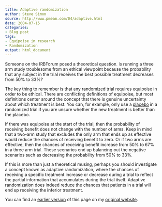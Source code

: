 ```yaml
---
title: Adaptive randomization
author: Steve Simon
source: http://www.pmean.com/04/adaptive.html
date: 2004-07-15
categories:
- Blog post
tags:
- Equipoise in research
- Randomization
output: html_document
---
```

Someone on the IRBForum posed a theoretical question. Is running a three arm study troublesome from an ethical viewpoint because the probability that any subject in the trial receives the best possible treatment decreases from 50% to 33%?

The key thing to remember is that any randomized trial requires equipoise in order to be ethical. There are conflicting definitions of equipoise, but most definitions center around the concept that there is genuine uncertainty about which treatment is best. You can, for example, only use a [placebo][pla1] in a randomized trial if you are unsure whether the new treatment is better than the placebo.

If there was equipoise at the start of the trial, then the probability of receiving benefit does not change with the number of arms. Keep in mind that a two-arm study that excludes the only arm that ends up as effective would reduce the chances of receiving benefit to zero. Or if two arms are effective, then the chances of receiving benefit increase from 50% to 67% in a three arm trial. These scenarios end up balancing out the negative scenarios such as decreasing the probability from 50% to 33%.

If this is more than just a theoretical musing, perhaps you should investigate a concept known as adaptive randomization, where the chances of receiving a specific treatment increase or decrease during a trial to reflect the partial information that accumulates during the trial itself. Adaptive randomization does indeed reduce the chances that patients in a trial will end up receiving the inferior treatment.

You can find an [earlier version][sim1] of this page on my [original website][sim2].

[sim1]: http://www.pmean.com/04/adaptive.html
[sim2]: http://www.pmean.com/original_site.html

[pla1]: http://new.pmean.com/placebo/
